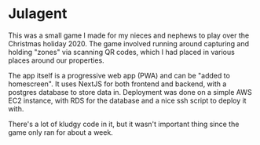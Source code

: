 # Julagent

This was a small game I made for my nieces and nephews to play over the Christmas holiday 2020. The game involved running around capturing and holding "zones" via scanning QR codes, which I had placed in various places around our properties.

The app itself is a progressive web app (PWA) and can be "added to homescreen". It uses NextJS for both frontend and backend, with a postgres database to store data in. Deployment was done on a simple AWS EC2 instance, with RDS for the database and a nice ssh script to deploy it with.

There's a lot of kludgy code in it, but it wasn't important thing since the game only ran for about a week.
